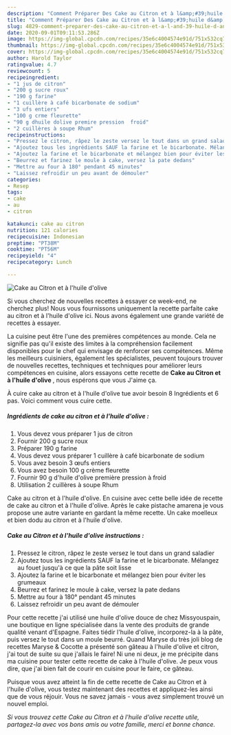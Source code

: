 ```yaml
---
description: "Comment Préparer Des Cake au Citron et à l&amp;#39;huile d&amp;#39;olive"
title: "Comment Préparer Des Cake au Citron et à l&amp;#39;huile d&amp;#39;olive"
slug: 4829-comment-preparer-des-cake-au-citron-et-a-l-and-39-huile-d-and-39-olive
date: 2020-09-01T09:11:53.286Z
image: https://img-global.cpcdn.com/recipes/35e6c4004574e91d/751x532cq70/cake-au-citron-et-a-lhuile-dolive-photo-principale-de-la-recette.jpg
thumbnail: https://img-global.cpcdn.com/recipes/35e6c4004574e91d/751x532cq70/cake-au-citron-et-a-lhuile-dolive-photo-principale-de-la-recette.jpg
cover: https://img-global.cpcdn.com/recipes/35e6c4004574e91d/751x532cq70/cake-au-citron-et-a-lhuile-dolive-photo-principale-de-la-recette.jpg
author: Harold Taylor
ratingvalue: 4.7
reviewcount: 5
recipeingredient:
- "1 jus de citron"
- "200 g sucre roux"
- "190 g farine"
- "1 cuillère à café bicarbonate de sodium"
- "3 ufs entiers"
- "100 g crme fleurette"
- "90 g dhuile dolive premire pression  froid"
- "2 cuillères à soupe Rhum"
recipeinstructions:
- "Pressez le citron, râpez le zeste versez le tout dans un grand saladier"
- "Ajoutez tous les ingrédients SAUF la farine et le bicarbonate. Mélangez au fouet jusqu&#39;à ce que la pâte soit lisse"
- "Ajoutez la farine et le bicarbonate et mélangez bien pour éviter les grumeaux"
- "Beurrez et farinez le moule à cake, versez la pate dedans"
- "Mettre au four à 180° pendant 45 minutes"
- "Laissez refroidir un peu avant de démouler"
categories:
- Resep
tags:
- cake
- au
- citron

katakunci: cake au citron 
nutrition: 121 calories
recipecuisine: Indonesian
preptime: "PT38M"
cooktime: "PT56M"
recipeyield: "4"
recipecategory: Lunch

---
```



![Cake au Citron et à l&#39;huile d&#39;olive](https://img-global.cpcdn.com/recipes/35e6c4004574e91d/751x532cq70/cake-au-citron-et-a-lhuile-dolive-photo-principale-de-la-recette.jpg)

Si vous cherchez de nouvelles recettes à essayer ce week-end, ne cherchez plus! Nous vous fournissons uniquement la recette parfaite cake au citron et à l&#39;huile d&#39;olive ici. Nous avons également une grande variété de recettes à essayer.

La cuisine peut être l'une des premières compétences au monde. Cela ne signifie pas qu'il existe des limites à la compréhension facilement disponibles pour le chef qui envisage de renforcer ses compétences. Même les meilleurs cuisiniers, également les spécialistes, peuvent toujours trouver de nouvelles recettes, techniques et techniques pour améliorer leurs compétences en cuisine, alors essayons cette recette de <strong> Cake au Citron et à l&#39;huile d&#39;olive </strong>, nous espérons que vous J'aime ça.

<!--inarticleads1-->

À cuire cake au citron et à l&#39;huile d&#39;olive tue avoir besoin 8 Ingrédients et 6 pas. Voici comment vous cuire cette.

##### Ingrédients de cake au citron et à l&#39;huile d&#39;olive :

1. Vous devez vous préparer 1 jus de citron
1. Fournir 200 g sucre roux
1. Préparer 190 g farine
1. Vous devez vous préparer 1 cuillère à café bicarbonate de sodium
1. Vous avez besoin 3 œufs entiers
1. Vous avez besoin 100 g crème fleurette
1. Fournir 90 g d&#39;huile d&#39;olive première pression à froid
1. Utilisation 2 cuillères à soupe Rhum


Cake au citron et à l&#39;huile d&#39;olive. En cuisine avec cette belle idée de recette de cake au citron et à l&#39;huile d&#39;olive. Après le cake pistache amarena je vous propose une autre variante en gardant la même recette. Un cake moelleux et bien dodu au citron et à l&#39;huile d&#39;olive. 

<!--inarticleads2-->

##### Cake au Citron et à l&#39;huile d&#39;olive instructions :

1. Pressez le citron, râpez le zeste versez le tout dans un grand saladier
1. Ajoutez tous les ingrédients SAUF la farine et le bicarbonate. Mélangez au fouet jusqu&#39;à ce que la pâte soit lisse
1. Ajoutez la farine et le bicarbonate et mélangez bien pour éviter les grumeaux
1. Beurrez et farinez le moule à cake, versez la pate dedans
1. Mettre au four à 180° pendant 45 minutes
1. Laissez refroidir un peu avant de démouler


Pour cette recette j&#39;ai utilisé une huile d&#39;olive douce de chez Missyouspain, une boutique en ligne spécialisée dans la vente des produits de grande qualité venant d&#39;Espagne. Faites tiédir l&#39;huile d&#39;olive, incorporez-la à la pâte, puis versez le tout dans un moule beurré. Quand Maryse du très joli blog de recettes Maryse &amp; Cocotte a présenté son gâteau à l&#39;huile d&#39;olive et citron, j&#39;ai tout de suite su que j&#39;allais le faire! Ni une ni deux, je me précipite dans ma cuisine pour tester cette recette de cake à l&#39;huile d&#39;olive. Je peux vous dire, que j&#39;ai bien fait de courir en cuisine pour le faire, ce gâteau. 

<!--inarticleads1-->

<p>
Puisque vous avez atteint la fin de cette recette de Cake au Citron et à l&#39;huile d&#39;olive, vous testez maintenant des recettes et appliquez-les ainsi que de vous réjouir. Vous ne savez jamais - vous avez simplement trouvé un nouvel emploi.
</p>

<p>
<i>Si vous trouvez cette Cake au Citron et à l&#39;huile d&#39;olive recette utile, partagez-la avec vos bons amis ou votre famille, merci et bonne chance.</i>
</p>

